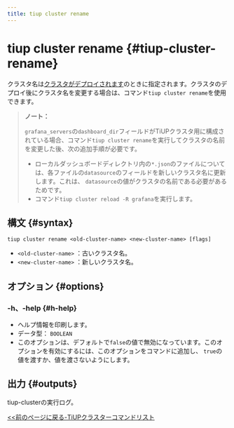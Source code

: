 ```yaml
---
title: tiup cluster rename
---
```


# tiup cluster rename {#tiup-cluster-rename}

クラスタ名は[クラスタがデプロイされます](/tiup/tiup-component-cluster-deploy.md)のときに指定されます。クラスタのデプロイ後にクラスタ名を変更する場合は、コマンド`tiup cluster rename`を使用できます。

> **ノート：**
>
> `grafana_servers`の`dashboard_dir`フィールドがTiUPクラスタ用に構成されている場合、コマンド`tiup cluster rename`を実行してクラスタの名前を変更した後、次の追加手順が必要です。
>
> -   ローカルダッシュボードディレクトリ内の`*.json`のファイルについては、各ファイルの`datasource`のフィールドを新しいクラスタ名に更新します。これは、 `datasource`の値がクラスタの名前である必要があるためです。
> -   コマンド`tiup cluster reload -R grafana`を実行します。

## 構文 {#syntax}

```shell
tiup cluster rename <old-cluster-name> <new-cluster-name> [flags]
```

-   `<old-cluster-name>` ：古いクラスタ名。
-   `<new-cluster-name>` ：新しいクラスタ名。

## オプション {#options}

### -h、-help {#h-help}

-   ヘルプ情報を印刷します。
-   データ型： `BOOLEAN`
-   このオプションは、デフォルトで`false`の値で無効になっています。このオプションを有効にするには、このオプションをコマンドに追加し、 `true`の値を渡すか、値を渡さないようにします。

## 出力 {#outputs}

tiup-clusterの実行ログ。

[&lt;&lt;前のページに戻る-TiUPクラスターコマンドリスト](/tiup/tiup-component-cluster.md#command-list)
